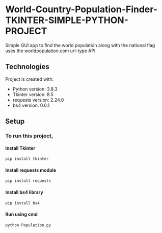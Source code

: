 # World-Country-Population-Finder-TKINTER-SIMPLE-PYTHON-PROJECT
Simple GUI app to find the world population along with the national flag uses the worldpopulation.com url-type API.

## Technologies
Project is created with:
* Python version: 3.8.3
* Tkinter version: 8.5
* requests version: 2.24.0
* bs4 version: 0.0.1

## Setup
### To run this project,
#### Install Tkinter
```
pip install tkinter
```
#### Install requests module
```
pip install requests
```
#### Install bs4 library
```
pip install bs4
```
#### Run using cmd
```
python Population.py
```
